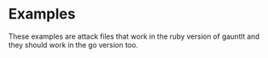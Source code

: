 Examples
========

These examples are attack files that work in the ruby version of gauntlt and they should work in the go version too.
